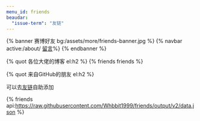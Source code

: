```yaml
---
menu_id: friends
beaudar:
  "issue-term": "友链"
---
```


{% banner 赛博好友 bg:/assets/more/friends-banner.jpg %}
{% navbar active:/about/ [留言](#comments)%}
{% endbanner %}

{% quot 各位大佬的博客 el:h2 %}
{% friends friends %}

{% quot 来自GitHub的朋友 el:h2 %}

可以去[友链](https://github.com/Whbbit1999/friends/issues/new/choose)自助添加

{% friends api:https://raw.githubusercontent.com/Whbbit1999/friends/output/v2/data.json %}

